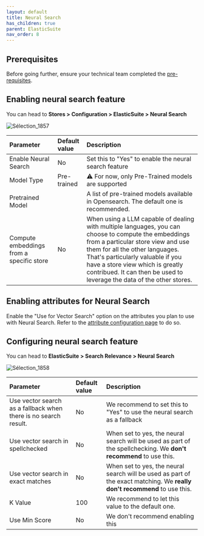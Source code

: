 ```yaml
---
layout: default
title: Neural Search
has_children: true
parent: ElasticSuite
nav_order: 8
---
```


## Prerequisites

Before going further, ensure your technical team completed the [pre-requisites](https://elastic-suite.github.io/documentation/docs/ElasticSuite/Installing/NeuralSearch.html).

## Enabling neural search feature

You can head to **Stores > Configuration > ElasticSuite > Neural Search**

![Sélection_1857](https://github.com/user-attachments/assets/5493fa35-b2b7-447d-92a4-39dc4e354f36)

| Parameter    | Default value | Description |
|:-------------|:------------------|:------|
|Enable Neural Search|No|	Set this to "Yes" to enable the neural search feature|
|Model Type|Pre-trained|⚠️ For now, only Pre-Trained models are supported|
|Pretrained Model||A list of pre-trained models available in Opensearch. The default one is recommended.|
|Compute embeddings from a specific store|No|When using a LLM capable of dealing with multiple languages, you can choose to compute the embeddings from a particular store view and use them for all the other languages. That's particularly valuable if you have a store view which is greatly contribued. It can then be used to leverage the data of the other stores.|

## Enabling attributes for Neural Search

Enable the "Use for Vector Search" option on the attributes you plan to use with Neural Search. Refer to the [attribute configuration page](https://elastic-suite.github.io/documentation/docs/ElasticSuite/Filters%20and%20attributes/Global%20configuration.html) to do so.

## Configuring neural search feature

You can head to **ElasticSuite > Search Relevance > Neural Search**

![Sélection_1858](https://github.com/user-attachments/assets/0e20c03c-7757-4e4b-aea6-78d9531b365a)

| Parameter    | Default value | Description |
|:-------------|:------------------|:------|
|Use vector search as a fallback when there is no search result.|No|	We recommend to set this to "Yes" to use the neural search as a fallback |
|Use vector search in spellchecked|No|When set to yes, the neural search will be used as part of the spellchecking. We **don't recommend** to use this.|
|Use vector search in exact matches |No|When set to yes, the neural search will be used as part of the exact matching. We **really don't recommend** to use this.|
|K Value|100|We recommend to let this value to the default one.|
|Use Min Score|No|We don't recommend enabling this |
